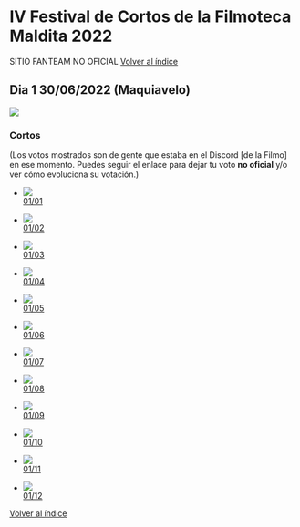 # IV Festival de Cortos de la Filmoteca Maldita 2022
SITIO FANTEAM NO OFICIAL 
[Volver al índice](../festi.md)

## Dia 1 30/06/2022 (Maquiavelo)
![](dia.png)

### Cortos

(Los votos mostrados son de gente que estaba en el Discord [de la Filmo] en ese momento. Puedes seguir el enlace para dejar tu voto **no oficial** y/o ver cómo evoluciona su votación.)

- ![](01.png)  
[01/01](https://discord.com/channels/739208143523020841/769436011981570068/992170404019982428)

- ![](02.png)  
[01/02](https://discord.com/channels/739208143523020841/769436011981570068/992173673375092736)

- ![](03.png)  
[01/03](https://discord.com/channels/739208143523020841/769436011981570068/992175551919947777)

- ![](04.png)  
[01/04](https://discord.com/channels/739208143523020841/769436011981570068/992178259263508500)

- ![](05.png)  
[01/05](https://discord.com/channels/739208143523020841/769436011981570068/992181804490571917)

- ![](06.png)  
[01/06](https://discord.com/channels/739208143523020841/769436011981570068/992186102876213389)

- ![](07.png)  
[01/07](https://discord.com/channels/739208143523020841/769436011981570068/992188991635984474)

- ![](08.png)  
[01/08](https://discord.com/channels/739208143523020841/769436011981570068/992191500798668850)

- ![](09.png)  
[01/09](https://discord.com/channels/739208143523020841/769436011981570068/992193860509892669)

- ![](10.png)  
[01/10](https://discord.com/channels/739208143523020841/769436011981570068/992196321974960169)

- ![](11.png)  
[01/11](https://discord.com/channels/739208143523020841/769436011981570068/992198344166359120)

- ![](12.png)  
[01/12](https://discord.com/channels/739208143523020841/769436011981570068/992201312110395412)


[Volver al índice](../festi.md)